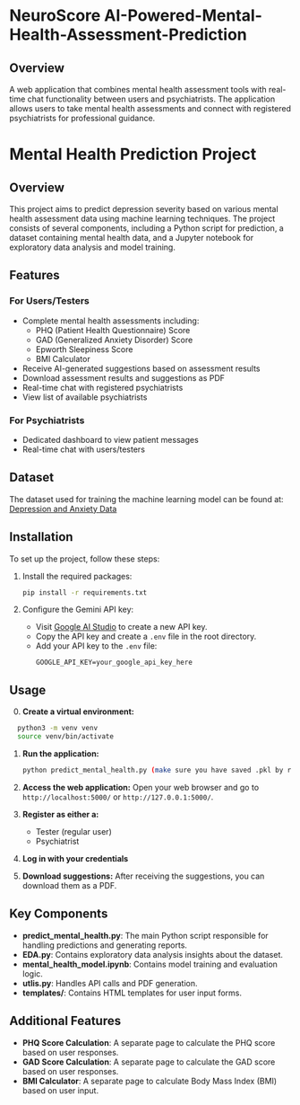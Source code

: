 # NeuroScore AI-Powered-Mental-Health-Assessment-Prediction

## Overview
A web application that combines mental health assessment tools with real-time chat functionality between users and psychiatrists. The application allows users to take mental health assessments and connect with registered psychiatrists for professional guidance.


# Mental Health Prediction Project

## Overview
This project aims to predict depression severity based on various mental health assessment data using machine learning techniques. The project consists of several components, including a Python script for prediction, a dataset containing mental health data, and a Jupyter notebook for exploratory data analysis and model training.

## Features

### For Users/Testers
- Complete mental health assessments including:
  - PHQ (Patient Health Questionnaire) Score
  - GAD (Generalized Anxiety Disorder) Score
  - Epworth Sleepiness Score
  - BMI Calculator
- Receive AI-generated suggestions based on assessment results
- Download assessment results and suggestions as PDF
- Real-time chat with registered psychiatrists
- View list of available psychiatrists

### For Psychiatrists
- Dedicated dashboard to view patient messages
- Real-time chat with users/testers

## Dataset
The dataset used for training the machine learning model can be found at:
[Depression and Anxiety Data](https://www.kaggle.com/datasets/shahzadahmad0402/depression-and-anxiety-data)


## Installation
To set up the project, follow these steps:

1. Install the required packages:
   ```bash
   pip install -r requirements.txt
   ```

2. Configure the Gemini API key:
   - Visit [Google AI Studio](https://aistudio.google.com/app/apikey) to create a new API key.
   - Copy the API key and create a `.env` file in the root directory.
   - Add your API key to the `.env` file:
     ```
     GOOGLE_API_KEY=your_google_api_key_here
     ```

## Usage
0. **Create a virtual environment:**
 ```bash
   python3 -m venv venv
   source venv/bin/activate
   ```
   
1. **Run the application:**
   ```bash
   python predict_mental_health.py (make sure you have saved .pkl by running mental_health_model.ipynb script)
   ```

2. **Access the web application:**
   Open your web browser and go to `http://localhost:5000/` or `http://127.0.0.1:5000/`.


3. **Register as either a:**
   - Tester (regular user)
   - Psychiatrist

4. **Log in with your credentials**

5. **Download suggestions:**
   After receiving the suggestions, you can download them as a PDF.

## Key Components
- **predict_mental_health.py**: The main Python script responsible for handling predictions and generating reports.
- **EDA.py**: Contains exploratory data analysis insights about the dataset.
- **mental_health_model.ipynb**: Contains model training and evaluation logic.
- **utlis.py**: Handles API calls and PDF generation.
- **templates/**: Contains HTML templates for user input forms.

## Additional Features
- **PHQ Score Calculation**: A separate page to calculate the PHQ score based on user responses.
- **GAD Score Calculation**: A separate page to calculate the GAD score based on user responses.
- **BMI Calculator**: A separate page to calculate Body Mass Index (BMI) based on user input.

